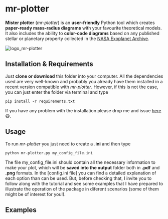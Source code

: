 # **mr-plotter**
**Mister plotter** (*mr-plotter*) is an **user-friendly** Python tool which creates **paper-ready mass-radius diagrams** with your favourite theoretical models. It also includes the ability to **color-code diagrams** based on any published stellar or planetary property collected in the [NASA Exoplanet Archive](https://exoplanetarchive.ipac.caltech.edu/).

![logo_mr-plotter](https://github.com/castro-gzlz/mr-plotter/assets/132309889/6ee7dbb3-4d5c-4f8c-b4fe-9d69131f66fd)

## Installation & Requirements

Just **clone or download** this folder into your computer. All the dependencies used are very well-known and probably you already have them installed in a recent version compatible with *mr-plotter*. However, if this is not the case, you can just enter the folder via terminal and type

```
pip install -r requirements.txt
```
If you have any problem with the installation please drop me and issue [here](https://github.com/castro-gzlz/mr-plotter/issues) :smiley:.

## Usage

To run *mr-plotter* you just need to create a **.ini** and then type

```
python mr-plotter.py my_config_file.ini
```
The file my_config_file.ini should contain all the necessary information to make your plot, which will be **saved into the output** folder both in **.pdf** and **.png** formats. In the [config.ini file] you can find a detailed explanation of each option than can be used. But, before checking that, I invite you to follow along with the tutorial and see some examples that I have prepared to illustrate the operation of the package in diferent scenarios (some of them might be of interest for you!). 
## Examples

